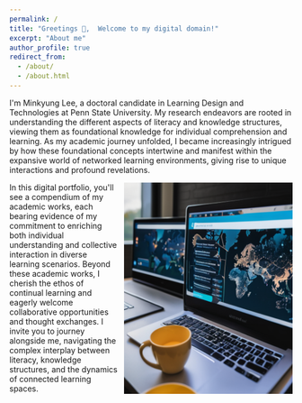 ```yaml
---
permalink: /
title: "Greetings 🖖,  Welcome to my digital domain!"
excerpt: "About me"
author_profile: true
redirect_from: 
  - /about/
  - /about.html
---
```


I'm Minkyung Lee, a doctoral candidate in Learning Design and Technologies at Penn State University. My research endeavors are rooted in understanding the different aspects of literacy and knowledge structures, viewing them as foundational knowledge for individual comprehension and learning. As my academic journey unfolded, I became increasingly intrigued by how these foundational concepts intertwine and manifest within the expansive world of networked learning environments, giving rise to unique interactions and profound revelations.

<img src="images/0virtualclass.png" alt="Virtual Class" style="float:right; margin-left:10px;" width="300px">In this digital portfolio, you'll see a compendium of my academic works, each bearing evidence of my commitment to enriching both individual understanding and collective interaction in diverse learning scenarios. Beyond these academic works, I cherish the ethos of continual learning and eagerly welcome collaborative opportunities and thought exchanges. I invite you to journey alongside me, navigating the complex interplay between literacy, knowledge structures, and the dynamics of connected learning spaces.

